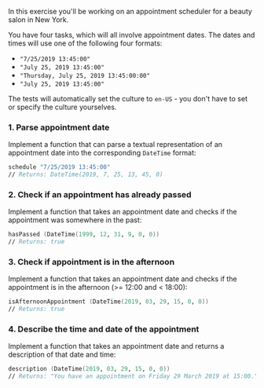 In this exercise you'll be working on an appointment scheduler for a beauty salon in New York.

You have four tasks, which will all involve appointment dates. The dates and times will use one of the following four formats:

- `"7/25/2019 13:45:00"`
- `"July 25, 2019 13:45:00"`
- `"Thursday, July 25, 2019 13:45:00:00"`
- `"July 25, 2019 13:45:00"`

The tests will automatically set the culture to `en-US` - you don't have to set or specify the culture yourselves.

### 1. Parse appointment date

Implement a function that can parse a textual representation of an appointment date into the corresponding `DateTime` format:

```fsharp
schedule "7/25/2019 13:45:00"
// Returns: DateTime(2019, 7, 25, 13, 45, 0)
```

### 2. Check if an appointment has already passed

Implement a function that takes an appointment date and checks if the appointment was somewhere in the past:

```fsharp
hasPassed (DateTime(1999, 12, 31, 9, 0, 0))
// Returns: true
```

### 3. Check if appointment is in the afternoon

Implement a function that takes an appointment date and checks if the appointment is in the afternoon (>= 12:00 and < 18:00):

```fsharp
isAfternoonAppointment (DateTime(2019, 03, 29, 15, 0, 0))
// Returns: true
```

### 4. Describe the time and date of the appointment

Implement a function that takes an appointment date and returns a description of that date and time:

```fsharp
description (DateTime(2019, 03, 29, 15, 0, 0))
// Returns: "You have an appointment on Friday 29 March 2019 at 15:00."
```
